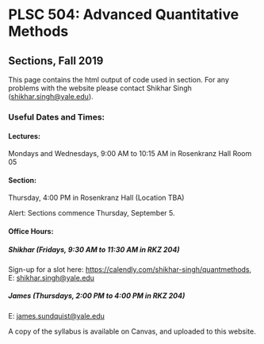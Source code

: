 # PLSC 504: Advanced Quantitative Methods
## Sections, Fall 2019

This page contains the html output of code used in section. For any problems with the website please contact Shikhar Singh (shikhar.singh@yale.edu). 

### Useful Dates and Times:

#### Lectures: 
Mondays and Wednesdays, 9:00 AM to 10:15 AM in Rosenkranz Hall Room 05

#### Section: 
Thursday, 4:00 PM in Rosenkranz Hall (Location TBA)

Alert: Sections commence Thursday, September 5. 

#### Office Hours:
##### Shikhar (Fridays, 9:30 AM to 11:30 AM in RKZ 204)
Sign-up for a slot here: https://calendly.com/shikhar-singh/quantmethods, E: shikhar.singh@yale.edu

##### James (Thursdays, 2:00 PM to 4:00 PM in RKZ 204)
E: james.sundquist@yale.edu

A copy of the syllabus is available on Canvas, and uploaded to this website. 

